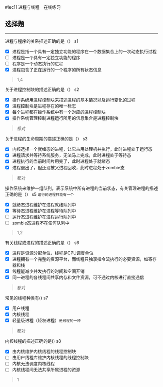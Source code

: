 #lec11 进程与线程　在线练习
## 选择题

---


进程与程序的关系描述正确的是（）  s1

- [x] 进程是指一个具有一定独立功能的程序在一个数据集合上的一次动态执行过程
- [ ] 进程是一个具有一定独立功能的程序
- [ ] 程序是一个动态执行的进程
- [x] 进程包含了正在运行的一个程序的所有状态信息

> 1,4


关于进程控制块的描述正确的是（） s2

- [x] 操作系统用进程控制块来描述进程的基本情况以及运行变化的过程
- [x] 进程控制块是进程存在的唯一标志
- [x] 每个进程都在操作系统中有一个对应的进程控制块
- [x] 操作系统管理控制进程运行所用的信息集合是进程控制块

> 都对



关于进程的生命周期的描述正确的是（） s3

- [x] 内核选择一个就绪态的进程，让它占用处理机并执行，此时进程处于运行态
- [x] 进程请求并等待系统服务，无法马上完成，此时进程处于等待态
- [x] 进程执行的当前时间片用完了，此时进程处于就绪态
- [x] 进程退出了，但还没被父进程回收，此时进程处于zombie态

> 都对


操作系统来维护一组队列，表示系统中所有进程的当前状态，有关管理进程的描述正确的是（） s5 `运行的进程只能有一个`

- [x] 就绪态进程维护在进程就绪队列中
- [x] 等待态进程维护在进程等待队列中
- [ ] 运行态进程维护在进程运行队列中
- [ ] zombie态进程不在任何队列中

> 1,2

有关线程或进程的描述正确的是（） s6

- [x] 进程是资源分配单位，线程是CPU调度单位
- [x] 进程拥有一个完整的资源平台，而线程只独享指令流执行的必要资源，如寄存器和栈
- [x] 线程能减少并发执行的时间和空间开销
- [x] 同一进程的各线程间共享内存和文件资源，可不通过内核进行直接通信

> 都对

常见的线程种类有() s7

- [x] 用户线程
- [x] 内核线程
- [x] 轻量级进程（轻权进程）`是线程的一种`

> 都对



内核线程的描述正确的是() s8

- [x] 由内核维护内核线程的线程控制块
- [ ] 由用户线程库维护内核线程的线程控制块
- [ ] 内核无法调度内核线程
- [ ] 内核线程间无法共享所属进程的资源

> 1


















